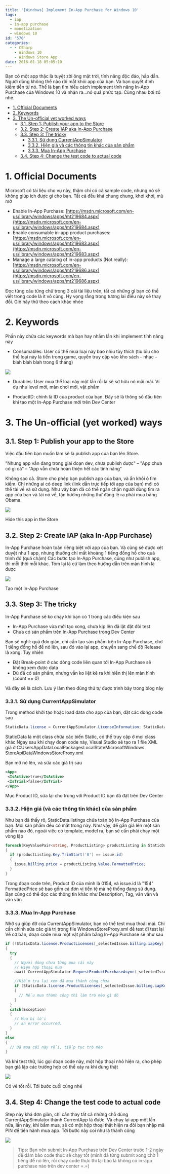 ```yaml
---
title: '[Windows] Implement In-App Purchase for Windows 10'
tags:
  - iap
  - in-app purchase
  - monetization
  - windows 10
id: '570'
categories:
  - - CSharp
    - Windows 10
    - Windows Store App
date: 2016-01-18 05:05:10
---
```


Bạn có một app thặc là tuyệt zời ông mặt trời, tính năng độc đáo, hấp dẫn. Người dùng không thể nào rời mắt khỏi app của bạn. Và bạn quyết định kiếm tiền từ nó. Thế là bạn tìm hiểu cách implement tính năng In-App Purchase của Windows 10 và nhận ra…nó quá phức tạp. Cùng nhau bơi zô nhé.

<!-- more -->

<!-- TOC -->

- [1. Official Documents](#1-official-documents)
- [2. Keywords](#2-keywords)
- [3. The Un-official yet worked ways](#3-the-un-official-yet-worked-ways)
    - [3.1. Step 1: Publish your app to the Store](#31-step-1-publish-your-app-to-the-store)
    - [3.2. Step 2: Create IAP aka In-App Purchase](#32-step-2-create-iap-aka-in-app-purchase)
    - [3.3. Step 3: The tricky](#33-step-3-the-tricky)
        - [3.3.1. Sử dụng CurrentAppSimulator](#331-s%E1%BB%AD-d%E1%BB%A5ng-currentappsimulator)
        - [3.3.2. Hiện giá và các thông tin khác của sản phẩm](#332-hi%E1%BB%87n-gi%C3%A1-v%C3%A0-c%C3%A1c-th%C3%B4ng-tin-kh%C3%A1c-c%E1%BB%A7a-s%E1%BA%A3n-ph%E1%BA%A9m)
        - [3.3.3. Mua In-App Purchase](#333-mua-in-app-purchase)
    - [3.4. Step 4: Change the test code to actual code](#34-step-4-change-the-test-code-to-actual-code)

<!-- /TOC -->

# 1. Official Documents
<a id="markdown-official-documents" name="official-documents"></a>

Microsoft có tài liệu cho vụ này, thậm chí có cả sample code, nhưng nó sẽ không giúp ích được gì cho bạn. Tất cả đều khá chung chung, khơi khơi, mù mờ

*   Enable In-App Purchase: [https://msdn.microsoft.com/en-us/library/windows/apps/mt219684.aspx](https://msdn.microsoft.com/en-us/library/windows/apps/mt219684.aspx)
*   Enable consumable in-app product purchases: [https://msdn.microsoft.com/en-us/library/windows/apps/mt219683.aspx](https://msdn.microsoft.com/en-us/library/windows/apps/mt219683.aspx)
*   Manage a large catalog of in-app products (Not really): [https://msdn.microsoft.com/en-us/library/windows/apps/mt219686.aspx](https://msdn.microsoft.com/en-us/library/windows/apps/mt219686.aspx)

Đọc từng câu từng chữ trong 3 cái tài liệu trên, tất cả những gì bạn có thể viết trong code là ít vô cùng. Hy vọng rằng trong tương lai điều này sẽ thay đổi. Giờ hãy thử theo cách khác nhóe

# 2. Keywords
<a id="markdown-keywords" name="keywords"></a>

Phần này chứa các keywords mà bạn hay nhầm lẫn khi implement tính năng này

*   Consumables: User có thể mua loại này bao nhiu tùy thích (tiu bỉu cho thể loại này là tiền trong game, quyền truy cập vào kho sách – nhạc – blah blah blah trong 6 tháng)

![](https://farm2.staticflickr.com/1479/24372150901_025d567d60_o.png)
    
*   Durables: User mua thể loại này một lần rồi là sẽ sở hữu nó mãi mãi. Ví dụ như level mới, màn chơi mới, vật phẩm
    
*   ProductID: chính là ID của product của bạn. Đây sẽ là thông số đầu tiên khi tạo một In-App Purchase mới trên Dev Center

# 3. The Un-official (yet worked) ways
<a id="markdown-the-un-official-yet-worked-ways" name="the-un-official-yet-worked-ways"></a>

## 3.1. Step 1: Publish your app to the Store
<a id="markdown-step-1%3A-publish-your-app-to-the-store" name="step-1%3A-publish-your-app-to-the-store"></a>

Việc đầu tiên bạn muốn làm sẽ là publish app của bạn lên Store.

"Nhưng app vẫn đang trong giai đoạn dev, chưa publish được" – "App chưa có gì cả" – "App vẫn chưa hoàn thiện hết các tính năng"

Không sao cả. Store cho phép bạn publish app của bạn, và ẩn khỏi ô tìm kiếm. Chỉ những ai có deep link (link dẫn trực tiếp tới app của bạn) mới có thể tải về và sử dụng. Như vậy bạn đã có thể ngăn chặn người dùng tìm ra app của bạn và tải nó về, tận hưởng những thứ đáng lẽ ra phải mua bằng Obama.

![](https://farm2.staticflickr.com/1563/24454812865_46046851ea_o.png)

Hide this app in the Store

## 3.2. Step 2: Create IAP (aka In-App Purchase)
<a id="markdown-step-2%3A-create-iap-aka-in-app-purchase" name="step-2%3A-create-iap-aka-in-app-purchase"></a>

In-App Purchase hoàn toàn riêng biệt với app của bạn. Và cũng sẽ được xét duyệt như 1 app, nhưng thường chỉ mất khoảng 1 tiếng đồng hồ cho quá trình đó (quá chậm) Các bước tạo In-App Purchase, cũng như publish app, thì mỗi thời mỗi khác. Tóm lại là cứ làm theo hướng dẫn trên màn hình là được

![](https://farm2.staticflickr.com/1538/24087084229_5b67cc60ea_o.png)

Tạo một In-App Purchase

## 3.3. Step 3: The tricky
<a id="markdown-step-3%3A-the-tricky" name="step-3%3A-the-tricky"></a>

In-App Purchase sẽ ko chạy khi bạn có 1 trong các điều kiện sau

* In-App Purchase vừa mới tạo xong, chưa kịp lên đã lật đật đòi test
* Chưa có sản phẩm trên In-App Purchase trong Dev Center

Bạn sẽ nghĩ: quá đơn giản, chỉ cần tạo sản phẩm trên In-App Purchase, chờ 1 tiếng đồng hồ để nó lên, sau đó vào lại app, chuyển sang chế độ Release là xong. Tuy nhiên

* Đặt Break-point ở các dòng code liên quan tới In-App Purchase sẽ không xem được data
* Dù đã có sản phẩm, nhưng vẫn ko liệt kê ra khi hiển thị lên màn hình (count == 0)

Và đây sẽ là cách. Lưu ý làm theo đúng thứ tự được trình bày trong blog này

### 3.3.1. Sử dụng CurrentAppSimulator
<a id="markdown-s%E1%BB%AD-d%E1%BB%A5ng-currentappsimulator" name="s%E1%BB%AD-d%E1%BB%A5ng-currentappsimulator"></a>

Trong method khởi tạo hoặc load data cho app của bạn, đặt các dòng code sau

```csharp
StaticData.license = CurrentAppSimulator.LicenseInformation; StaticData.listings = await CurrentAppSimulator.LoadListingInformationAsync();
```

StaticData là một class chứa các biến Static, có thể truy cập ở mọi class khác Ngay sau khi chạy đoạn code này, Visual Studio sẽ tạo ra 1 file XML giả ở C:UsersAppDataLocalPackagesLocalStateMicrosoftWindows StoreApiDataWindowsStoreProxy.xml

Bạn mở nó lên, và sửa các giá trị sau

```xml
<App>
 <IsActive>true</IsActive>
 <IsTrial>false</IsTrial>
</App>
```

Mục Product ID, sửa lại cho trùng với Product ID bạn đã đặt trên Dev Center

### 3.3.2. Hiện giá (và các thông tin khác) của sản phẩm
<a id="markdown-hi%E1%BB%87n-gi%C3%A1-v%C3%A0-c%C3%A1c-th%C3%B4ng-tin-kh%C3%A1c-c%E1%BB%A7a-s%E1%BA%A3n-ph%E1%BA%A9m" name="hi%E1%BB%87n-gi%C3%A1-v%C3%A0-c%C3%A1c-th%C3%B4ng-tin-kh%C3%A1c-c%E1%BB%A7a-s%E1%BA%A3n-ph%E1%BA%A9m"></a>

Như bạn đã thấy rõ, StaticData.listings chứa toàn bộ In-App Purchase của bạn. Mọi sản phẩm đều có mặt trong này. Như vậy, để gắn giá lên một sản phẩm nào đó, ngoài việc có template, model ra, bạn sẽ cần phải chạy một vòng lặp

```csharp
foreach(KeyValuePair<string, ProductListing> productListing in StaticData.listings.ProductListings)
{
  if (productListing.Key.TrimStart('0') == issue.id)
  {
    issue.billing.price = productListing.Value.FormattedPrice;
  }
}
```

Trong đoạn code trên, Product ID của mình là 0154, và issue.id là "154" FormattedPrice sẽ bao gồm cả đơn vị tiền tệ mà hệ thống đang sử dụng. Bạn cũng có thể đọc các thông tin khác như Description, Tag, vân vân và vân vân

### 3.3.3. Mua In-App Purchase
<a id="markdown-mua-in-app-purchase" name="mua-in-app-purchase"></a>

Nhờ sự giúp đỡ của CurrentAppSimulator, bạn có thể test mua thoải mái. Chỉ cần chỉnh sửa các giá trị trong file WindowsStoreProxy.xml để test đi test lại Về cơ bản, đoạn code mua một vật phẩm bằng In-App Purchase sẽ như sau

```csharp
if (!StaticData.license.ProductLicenses[_selectedIssue.billing.iapKey].IsActive)
{
  try
  {
    // Người dùng chưa từng mua cái này 
    // Hiện hộp thoại mua
    await CurrentAppSimulator.RequestProductPurchaseAsync(_selectedIssue.billing.iapKey);

    //Kiểm tra lại xem đã mua thành công chưa 
    if (StaticData.license.ProductLicenses[_selectedIssue.billing.iapKey].IsActive)
    {
      // Nếu mua thành công thì làm trò mèo gì đó 
    }
  }
  catch(Exception)
  {
    // Mua bị lỗi 
    // an error occurred. 
  }
}
else
{
  // Đã mua cái này rồi, tiếp tục trò mèo 
}
```

Và khi test thử, lúc gọi đoạn code này, một hộp thoại nhỏ hiện ra, cho phép bạn giả lập các trường hợp có thể xảy ra khi dùng thật

![](https://farm2.staticflickr.com/1616/23825747414_ddb694db19_o.png)

Có vẻ tốt rồi. Tới bước cuối cùng nhé

## 3.4. Step 4: Change the test code to actual code
<a id="markdown-step-4%3A-change-the-test-code-to-actual-code" name="step-4%3A-change-the-test-code-to-actual-code"></a>

Step này khá đơn giản, chỉ cẩn thay tất cả những chỗ dùng CurrentAppSimulator thành CurrentApp là được. Và chạy lại app một lần nữa, lần này, khi bấm mua, sẽ có một hộp thoại thật hiện ra đòi bạn nhập mã PIN để tiến hành mua app. Tới bước này coi như là thành công

![](https://farm2.staticflickr.com/1461/23829331723_6f852496b8_o.png)

> Tips: Bạn nên submit In-App Purchase trên Dev Center trước 1-2 ngày để đảm bảo code thực sẽ chạy tốt (mình đã từng submit xong chờ 1 tiếng để nó lên, rồi chạy code thực thì lại báo là không có in-app purchase nào trên dev center =.=)